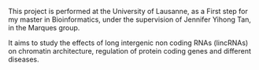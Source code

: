This project is performed at the University of Lausanne, as a First step for my master in Bioinformatics, under the supervision of Jennifer Yihong Tan, in the Marques group.

It aims to study the effects of long intergenic non coding RNAs (lincRNAs) on chromatin architecture,
regulation of protein coding genes and different diseases.


